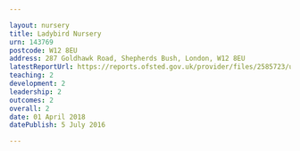 ```yaml
---

layout: nursery
title: Ladybird Nursery
urn: 143769
postcode: W12 8EU
address: 287 Goldhawk Road, Shepherds Bush, London, W12 8EU
latestReportUrl: https://reports.ofsted.gov.uk/provider/files/2585723/urn/143769.pdf
teaching: 2
development: 2
leadership: 2
outcomes: 2
overall: 2
date: 01 April 2018 
datePublish: 5 July 2016

---
```

